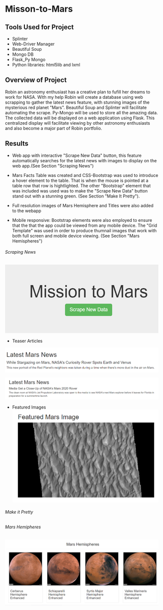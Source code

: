 # Misson-to-Mars

## Tools Used for Project
* Splinter
* Web-Driver Manager
* Beautiful Soup
* Mongo DB
* Flask_Py Mongo
* Python libraries: html5lib and lxml

## Overview of Project
Robin an astronomy enthusiast has a creative plan to fufill her dreams to work for NASA.  With my help Robin will create a database using web scrapping to gather the latest news feature, with stunning images of the mysterious red planet "Mars". Beautiful Soup and Splinter will facilitate automating the scrape. Py-Mongo will be used to store all the amazing data. The collected  data will be displayed  on a web application using Flask.  This centralized display will facilitate viewing by other astronomy enthusiasts and also become a major part of Robin portfolio.

## Results
* Web app with interactive "Scrape New Data" button, this feature automatically searches for the latest news with images to display on the web app.(See Section "Scraping News")

* Mars Facts Table was created and CSS-Bootstrap was used to introduce a hover element to the table. That is when the mouse is pointed at a table row that row is hightlighted. The other "Bootstrap" element that was included was used was to make the "Scrape New Data" button stand out with a stunning green.   (See Section "Make It Pretty").
 
* Full resolution images of Mars Hemisphere and Titles were also added to the webapp 
* Mobile responsive: Bootstrap elements were also employed to ensure that the that the app could be viewed from any mobile device. The "Grid Template" was used in order to produce thumnail images that work with both full screen and mobile device viewing. (See Section "Mars Hemispheres")

###### Scraping News

![Scraping_Data_Button](https://github.com/wallaceportia/Misson-to-Mars/blob/main/Resources/WebScraping_Button.PNG)

* Teaser Articles

![Examples_of_Latest_News](https://github.com/wallaceportia/Misson-to-Mars/blob/main/Resources/Latest_News_Stargazing.PNG)

![Mars_Media_Close-ups](https://github.com/wallaceportia/Misson-to-Mars/blob/main/Resources/Latest_News_Media_Close_Up.PNG)

* Featured Images
![Featured_Mars_Image](https://github.com/wallaceportia/Misson-to-Mars/blob/main/Resources/Featured_Images.PNG)

###### Make it Pretty

###### Mars Hemipheres

![Mars_Hemispheres](https://github.com/wallaceportia/Misson-to-Mars/blob/main/Resources/Mars_Hemispheres.PNG)
